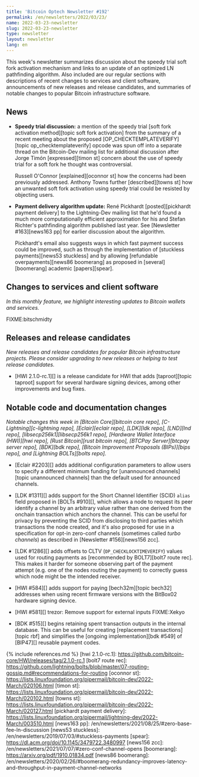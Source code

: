 ```yaml
---
title: 'Bitcoin Optech Newsletter #192'
permalink: /en/newsletters/2022/03/23/
name: 2022-03-23-newsletter
slug: 2022-03-23-newsletter
type: newsletter
layout: newsletter
lang: en
---
```

This week's newsletter summarizes discussion about the speedy trial soft
fork activation mechanism and links to an update of an optimized LN
pathfinding algorithm.  Also included are our regular sections with
descriptions of recent changes to services and client software,
announcements of new releases and release candidates, and summaries of
notable changes to popular Bitcoin infrastructure software.

## News

- **Speedy trial discussion:** a mention of the speedy trial [soft fork
  activation method][topic soft fork activation] from the summary of a
  recent meeting about the proposed [OP_CHECKTEMPLATEVERIFY][topic
  op_checktemplateverify] opcode was spun off into a separate thread
  on the Bitcoin-Dev mailing list for additional discussion after Jorge
  Timón [expressed][timon st] concern about the use of speedy trial for
  a soft fork he thought was controversial.

    Russell O'Connor [explained][oconnor st] how the concerns had been
    previously addressed.  Anthony Towns further [described][towns st]
    how an unwanted soft fork activation using speedy trial could be
    resisted by objecting users.

- **Payment delivery algorithm update:** René Pickhardt [posted][pickhardt
  payment delivery] to the Lightning-Dev mailing list that he'd found a much
  more computationally efficient approximation for his and Stefan
  Richter's pathfinding algorithm published last year.  See [Newsletter
  #163][news163 pp] for earlier discussion about the algorithm.

    Pickhardt's email also suggests ways in which fast payment success
    could be improved, such as through the implementation of [stuckless
    payments][news53 stuckless] and by allowing [refundable
    overpayments][news86 boomerang] as proposed in [several][boomerang]
    academic [papers][spear].

## Changes to services and client software

*In this monthly feature, we highlight interesting updates to Bitcoin
wallets and services.*

FIXME:bitschmidty

## Releases and release candidates

*New releases and release candidates for popular Bitcoin infrastructure
projects.  Please consider upgrading to new releases or helping to test
release candidates.*

- [HWI 2.1.0-rc.1][] is a release candidate for HWI that adds
  [taproot][topic taproot] support for several hardware signing devices,
  among other improvements and bug fixes.

## Notable code and documentation changes

*Notable changes this week in [Bitcoin Core][bitcoin core repo],
[C-Lightning][c-lightning repo], [Eclair][eclair repo], [LDK][ldk repo],
[LND][lnd repo], [libsecp256k1][libsecp256k1 repo], [Hardware Wallet
Interface (HWI)][hwi repo], [Rust Bitcoin][rust bitcoin repo], [BTCPay
Server][btcpay server repo], [BDK][bdk repo], [Bitcoin Improvement
Proposals (BIPs)][bips repo], and [Lightning BOLTs][bolts repo].*

- [Eclair #2203][] adds additional configuration parameters to allow
  users to specify a different minimum funding for [unannounced
  channels][topic unannounced channels] than the default used for
  announced channels.

- [LDK #1311][] adds support for the Short Channel Identifier (SCID)
  `alias` field proposed in [BOLTs #910][], which allows a node to
  request its peer identify a channel by an arbitrary value rather than
  one derived from the onchain transaction which anchors the channel.
  This can be useful for privacy by preventing the SCID from disclosing
  to third parties which transactions the node created, and it's also
  proposed for use in a specification for opt-in zero-conf channels
  (sometimes called *turbo channels*) as described in [Newsletter
  #156][news156 zcc].

- [LDK #1286][] adds offsets to CLTV (`OP_CHECKLOCKTIMEVERIFY`) values used
  for routing payments as [recommended by BOLT7][bolt7 route rec].  This
  makes it harder for someone observing part of the payment attempt
  (e.g. one of the nodes routing the payment) to correctly guess which
  node might be the intended receiver.

- [HWI #584][] adds support for paying [bech32m][topic bech32] addresses
  when using recent firmware versions with the BitBox02 hardware signing
  device.

- [HWI #581][] trezor: Remove support for external inputs FIXME:Xekyo

- [BDK #515][] begins retaining spent transaction outputs in the
  internal database.  This can be useful for creating [replacement
  transactions][topic rbf] and simplifies the [ongoing
  implementation][bdk #549] of [BIP47][] reusable payment codes.

{% include references.md %}
[hwi 2.1.0-rc.1]: https://github.com/bitcoin-core/HWI/releases/tag/2.1.0-rc.1
[bolt7 route rec]: https://github.com/lightning/bolts/blob/master/07-routing-gossip.md#recommendations-for-routing
[oconnor st]: https://lists.linuxfoundation.org/pipermail/bitcoin-dev/2022-March/020106.html
[timon st]: https://lists.linuxfoundation.org/pipermail/bitcoin-dev/2022-March/020102.html
[towns st]: https://lists.linuxfoundation.org/pipermail/bitcoin-dev/2022-March/020127.html
[pickhardt payment delivery]: https://lists.linuxfoundation.org/pipermail/lightning-dev/2022-March/003510.html
[news163 pp]: /en/newsletters/2021/08/25/#zero-base-fee-ln-discussion
[news53 stuckless]: /en/newsletters/2019/07/03/#stuckless-payments
[spear]: https://dl.acm.org/doi/10.1145/3479722.3480997
[news156 zcc]: /en/newsletters/2021/07/07/#zero-conf-channel-opens
[boomerang]: https://arxiv.org/pdf/1910.01834.pdf
[news86 boomerang]: /en/newsletters/2020/02/26/#boomerang-redundancy-improves-latency-and-throughput-in-payment-channel-networks
